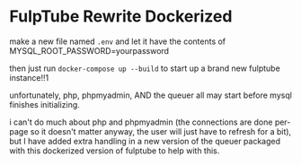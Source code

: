 # FulpTube Rewrite Dockerized

make a new file named `.env` and let it have the contents of MYSQL_ROOT_PASSWORD=yourpassword

then just run `docker-compose up --build` to start up a brand new fulptube instance!!1

unfortunately, php, phpmyadmin, AND the queuer all may start before mysql finishes initializing.

i can't do much about php and phpmyadmin (the connections are done per-page so it doesn't matter anyway, the user will just have to refresh for a bit), but I have added extra handling in a new version of the queuer packaged with this dockerized version of fulptube to help with this.
